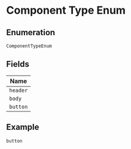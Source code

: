 
# Component Type Enum

## Enumeration

`ComponentTypeEnum`

## Fields

| Name |
|  --- |
| `header` |
| `body` |
| `button` |

## Example

```
button
```


